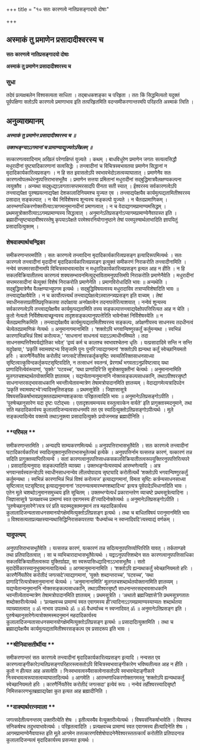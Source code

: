 +++
title = "१० सतः कारणत्वे नातिप्रसङ्गादयो दोषाः"

+++


## अस्माकं तु प्रमाणेन प्रसादादीश्वरस्य च

**सतः कारणत्वे नातिप्रसङ्गादयो दोषाः**

**अस्माकं तु प्रमाणेन प्रसादादीश्वरस्य च**

### **सुधा**

तदेवं प्रत्यक्षबलेन विश्वसत्यता साधिता । तद्बाधकशङ्का च परिहृता । ततः किं सिद्धमित्यतो यदुक्तं पूर्वपक्षिणा सतोऽपि कारणत्वे प्रमाणाभाव इति तत्परिहृतमिति वदन्समीकरणान्तरमपि परिहरति अस्माकं त्विति ।

## **अनुव्याख्यानम्**

***अस्माकं तु प्रमाणेन प्रसादादीश्वरस्य च ॥***

***उक्तभङ्ग्याऽऽगमानां च प्रामाण्याद्युज्यतेऽखिलम् ॥***

सत्कारणत्ववादिनाम् अखिलं परेणाक्षिप्तं युज्यते । कथम् । बाधविधुरेण प्रमाणेन जगतः सत्यत्वसिद्धौ मधुरादीनां पुष्ट्यादिकारणानां सत्वसिद्धेः । तन्त्वादीनां च विचित्रस्वभावतया प्रमाणेन सिद्धानां न मृदादिकार्यकारित्वप्रसङ्गः । न हि सत इवासतोऽपि स्वभावभेदोऽसत्वव्याघातात् । प्रमाणेनैव सतः कारणत्वोपलब्धेरनुपपत्तिराभासभूतैव । प्रमाणेन सत्तया प्रमितानां मधुरादीनां सद्बुद्धिमात्रवैलक्षण्यकल्पना त्वयुक्तैव । अन्यथा सद्बुध्द्याऽवगतात्सप्तमरसादपि पीनता सती स्यात् । ईश्वरस्य सर्वकारणत्वेऽपि तन्त्वाद्यपेक्षा पुरुषप्रयत्नाद्यपेक्षा देशकालादिनियमश्च युज्यत एव । तन्त्वाद्यपेक्षयैव कार्यमुत्पद्यतामितीश्वरस्य प्रसादात् सङ्कल्पात् । न चैवं निर्विशेषस्य शून्यस्य सङ्कल्पो युज्यते । न चैतदप्रामाणिकम् । आरम्भणाधिकरणोक्तरीत्याऽत्रागमानुमानादीनां प्रमाणत्वात् । न च वेदाद्यागमप्रामाण्यमसिद्धम् । प्रथमसूत्रोक्तरीत्याऽऽगमप्रामाण्यस्य सिद्धत्वात् । अनुमानेऽतिप्रसङ्गोऽप्यागमप्रामाण्येनैवापास्त इति । ब्रह्मादीन्सृष्ट्यादावीश्वरस्तेषु कृपयाऽपेक्षते परमेश्वरनियोगानुष्ठाने तेषां परमपुरुषार्थलाभादिति ज्ञापयितुं प्रसादादित्युक्तम् ।

### **शेषवाक्यार्थचन्द्रिका**

समीकरणान्तरमपीति । सतः कारणत्वे तन्त्वादिना मृदादिकार्यकारित्वप्रसङ्ग इत्यादिरूपमित्यर्थः । सतः कारणत्वे तन्त्वादीनां मृदादीनां मृदादिकार्यकारित्वप्रसङ्ग इत्युक्तं समीकरणं निराकरोति तन्त्वादीनामिति । नन्वेवं सप्तमरसादीनामपि विचित्रस्वभावत्वादेव न मधुरादिकार्यकारित्वप्रसङ्ग इत्यत आह न हीति । न हि सकलविक्रियातीतस्य कारणत्वं शक्यसम्भावनमित्युद्भावितामनुपपत्तिमपि निराकरोति प्रमाणेनैवेति । मधुरादीनां सप्तमरसादीनां चेत्युक्तं विशेषं निराकरोति प्रमाणेनेति । प्रमाणविरोधादिति भावः ॥ अन्यथेति । सद्बुद्धिमात्रेणैव वैलक्षण्याभ्युपगम इत्यर्थः । सद्बुद्धिविषयत्वस्य मधुरादाविव तत्राप्यविशेषादिति भावः ॥ तन्त्वाद्यपेक्षयैवेति । न च कार्योत्पत्त्यर्थं तन्त्वाद्यपेक्षत्वेऽस्वातन्त्र्यप्रसङ्ग इति वाच्यम् । तेषां स्वाधीनसत्ताप्रतीतिप्रवृत्तिकतया तदपेक्षाया अनपेक्षत्वेन तदनापत्तेरित्याशयात् । नन्वेवं शून्यस्य सर्वकारणत्वेऽपि तन्त्वाद्यपेक्षयैव कार्यमुत्पद्यतामिति तस्य सङ्कल्पात्तन्त्वाद्यपेक्षोपपत्तिरित्यत आह न चेति । कुतो नेत्यतो निर्विशेषत्वाच्छून्यस्य तादृशसङ्कल्पानुपपत्तेरिति भावेनोक्तं निर्विशेषस्येति ॥ न चैतदप्रमाणिकमिति । तन्त्वाद्यपेक्षयैव कार्यमुत्पद्यतामितीश्वरस्य सङ्कल्पः, अपेक्षणीयस्य साधनस्य तदधीनत्वं चेत्येतदप्रामाणिकं नेत्यर्थः ॥ अनुमानागमानामिति । ‘शक्तोऽपि भगवान्विष्णुरकर्तुं कर्तुमन्यथा । स्वभिन्नं कारणाभिन्नभिन्नं विश्वं करोत्यजः,’ ‘साधनानां साधनत्वं यदाऽऽत्माधीनमिष्यते । तदा साधनसम्पत्तिरैश्वर्यद्योतिका भवेत्’ ‘द्रव्यं कर्म च कालश्च स्वभावश्चेतना धृतिः । यत्प्रसादादिमे सन्ति न सन्ति यदुपेक्षया,’ ‘प्रकृतिं स्वामवष्टभ्य विसृजामि पुनः पुनरि’त्याद्यागमानां ‘शक्तोऽपि ह्यन्यथा कर्तुं स्वेच्छानियमतो हरिः । कारणैर्नियतैरेव करोतीदं जगत्सदे’तीश्वरकर्तृकसृष्टिः स्वव्यतिरिक्तसाधनसाध्या सृष्टित्वात्कुविन्दकर्तृकपटसृष्टिवदिति, न तत्साधनं स्वतन्त्रं, प्रेरणार्थं भगवताऽनुप्रविष्टत्वाद् यथा प्राणादिरित्येवंरूपाणां, ‘युक्तेः’ ‘पटवच्च’, ‘यथा प्राणादिरि’ति सूत्रोक्तयुक्तीनां चेत्यर्थः । अनुमानानामिति मूलगतचशब्दार्थतयोक्तमिति ज्ञातव्यम् । यद्यप्येतान्यनुमानानि नोक्तसङ्कल्पसाधकानि, तथाऽपीश्वरसृष्टौ साधनान्तरसद्भावसाधकानि भवन्तीत्येतावन्मात्रेण तेषामत्रोपादानमिति ज्ञातव्यम् । वेदाद्यागमेत्यत्रादिपदेन ‘प्रकृतिं स्वामवष्टभ्ये’त्यादिस्मृतिसङ्ग्रहः ॥ प्रथमसूत्रेति । जिज्ञासासूत्रे विषयसन्निकर्षाभावप्रयुक्ततदप्रामाण्यशङ्कायाः परिहृतत्वादिति भावः ॥ अनुमानेऽतिप्रसङ्गोऽपीति । ‘पुरुषेच्छानुसारेण यदा दृष्टः पटोद्भवः । एतादृशत्वमन्यस्य वस्तुत्वात्केन वार्यते’ इति प्रागुक्तास्मदनुमाने, तथा सति महदादिकार्यस्य कुलालादिजन्यत्वसाधनमपि तत एव स्यादित्युक्तोऽतिप्रसङ्गोऽपीत्यर्थः । मूले सङ्कल्पादित्येव वक्तव्ये तथाऽनुक्त्वा प्रसादादित्युक्तेः प्रयोजनमाह ब्रह्मादीनिति ।

### **परिमल **

समीकरणान्तरमिति । अन्यदपि साम्यकरणमित्यर्थः ॥ अनुपपत्तिराभासभूतैवेति । सतः कारणत्वे तन्त्वादीनां घटादिकार्यकारित्वं स्यादित्युक्तानुपत्तिराभासभूतेत्यर्थ इत्येके । अनुपपत्तिर्नाम यत्सत्तन्न कारणं, यत्कारणं तन्न सदिति प्रागुक्तव्याप्तिरित्यन्ये । सतां कारणत्वानुपपत्तिसाधकसकलविक्रियातीतत्वरूपयुक्तिरनुपपत्तिरित्यपरे । प्रसादादित्यनुवादः सङ्कल्पादिति व्याख्या । उक्तभङ्ग्येत्यस्यार्थ आरम्भणेत्यादि । अत्र भगवान्सर्वस्वतन्त्रोऽपि स्वाधीनसाधनान्येव लीलयोपादाय सृष्ट्यादि करोतीत्यर्थे ‘शक्तोऽपि भगवान्विष्णुरकर्तुं कर्तुमन्यथा । स्वभिन्नं कारणाभिन्नं भिन्नं विश्वं करोत्यज’ इत्याद्यागमानां, विमता सृष्टिः कर्त्रन्यसाधनसाध्या सृष्टित्वात् पटसृष्टिवद् इत्याद्यनुमानानां ‘तदनन्यत्वमारम्भणशब्दादिभ्य’ इत्यत्र पूर्वपादेऽभिधानादिति भावः । एतेन मूले चशब्दोऽनुमानसमुच्चय इति सूचितम् । उक्तम्भग्येत्यर्धं प्रकारान्तरेण व्याचष्टे प्रथमसूत्रेत्यादिना । जिज्ञासासूत्रे ‘प्रत्यक्षवच्च प्रामाण्यं स्वत एवागमस्य ही’त्यादिनोक्तेत्यर्थः ॥ अनुमानेऽतिप्रसङ्गोऽपीति । ‘पुरुषेच्छानुसारेणे’त्यत्र परं प्रति यदस्मदुक्तमनुमानं तत्र महदादिकार्यस्य कुलालादिजन्यतासाधनसमानयोगक्षेममित्युक्तोऽतिप्रसङ्ग इत्यर्थः । तथा च बाधितविषयं परानुमानमिति भावः ॥ विश्वसत्यताप्रत्यक्षस्यान्यथासिद्धिनिरासकपरतया ‘वैधर्म्याच्च न स्वप्नादिवदि’त्यस्याद्यं वर्णकम् ।

### **यादुपत्यम्**

अनुपपत्तिराभासभूतैवेति । यत्सत्तन्न कारणं, यत्कारणं तन्न सदित्यनुपपत्तिर्व्याप्तिरिति यावत् । तर्कताण्डवे तथा प्रतिपादितत्वात् । सा च व्यभिचारादाभासभूतैवेत्यर्थः । यद्वाऽनुपपत्तिशब्देन सतः कारणत्वानुपपत्तिसाधिका सकलविक्रियातीतत्वरूपा युक्तिर्ग्राह्या, सा स्वरूपासिध्द्यादिनाऽऽभासभूतैव । सतो मृदादेर्विकारस्यानुभूयमानत्वादित्यर्थः ॥ आगमानुमानानामिति । ‘शक्तोऽपि ह्यन्यथाकर्तुं स्वेच्छानियमतो हरिः । कारणैर्नियतैरेव करोतीदं जगत्सदे’त्याद्यागमानां, ‘युक्तेः शब्दान्तराच्च’, ‘पटवच्च’, ‘यथा प्राणादि’रित्यत्रोक्तानुमानानां चेत्यर्थः । ‘अनुमानानामिति’ मूलगतचशब्दार्थतयोक्तानामिति ज्ञातव्यम् । यद्यप्येतान्यनुमानानि नोक्तसङ्कल्पसाधकानि, तथाऽपीश्वरसृष्टौ साधनान्तरसद्भावसाधकानि भवन्तीत्येतावन्मात्रेण तेषामत्रोपादानमिति ज्ञातव्यम् । प्रथमसूत्रेति । ‘अथातो ब्रह्मजिज्ञासे’ति प्रथमसूत्रगतातः शब्दोक्तरीत्येत्यर्थः । ‘प्रत्यक्षवच्च प्रामाण्यं स्वत एवागमस्य ही’त्यादिनाऽऽगमप्रामाण्यस्याप्यतः शब्दार्थतया व्याख्यातत्वात् ॥ ॐ नाभाव उपलब्धेः ॐ ॥ ॐ वैधर्म्याच्च न स्वप्नादिवत् ॐ ॥ अनुमानेऽतिप्रसङ्ग इति । पुरुषेच्छानुसारेणेत्यत्रोक्तमस्मदनुमानं महदादिकार्यस्य कुलालादिजन्यतासाधनसमानयोगक्षेममित्युक्तोऽतिप्रसङ्ग इत्यर्थः ॥ प्रसादादित्युक्तमिति । तथा च ब्रह्माद्यपेक्षयैव कार्यमुत्पद्यतामितीश्वरसङ्कल्प एव प्रसादरूप इति भावः ।

### **श्रीनिवासतीर्थीया **

समीकरणान्तरं सतः कारणत्वे तन्त्वादीनां मृदादिकार्यकारित्वप्रसङ्ग इत्यादि । नन्वसत एव कारणत्वाङ्गीकारेऽप्यतिप्रसङ्गपरिहारस्त्वसतोऽपि विचित्रस्वभावाङ्गीकारेण भविष्यतीत्यत आह न हीति । कुतो न हीत्यत आह असत्वेति । निःस्वभावत्वस्यैवासत्वेनासतोऽपि स्वभावभेदाङ्गीकारे निःस्वभावत्वरूपासत्वव्याघातादित्यर्थः ॥ आगमेति । आरम्भणाधिकरणोक्तागमस्तु ‘शक्तोऽपि ह्यन्यथाकर्तुं स्वेच्छानियमतो हरिः । कारणैर्नियतैरेव करोतीदं जगत्सदा’ इत्येवं रूपः । नन्वेवं तर्हीश्वरस्यादिसृष्टौ निमित्तकारणभूतब्रह्माद्यपेक्षा कुत इत्यत आह ब्रह्मादीनिति ।

### **वाक्यार्थरत्नमाला **

जगत्सदेतीत्यनन्तरम् उक्तरीत्येति शेषः । इतीत्यस्यैव वेत्युक्तरीत्येत्यर्थः । विषयसंनिकर्षाभावेति । विषयश्च संनिकर्षश्च तदुभयाभावेत्यर्थः । परिहृतत्वादिति । प्रत्यक्षवच्च प्रामाण्यं स्वत एवागमस्य हीत्यादिनेति शेषः । आगमप्रामाण्येनैवापास्त इति मूले आगमेन तत्तत्कारणविशेषोपादनेनैवेश्वरस्ततत्कार्यं करोतीति प्रतिपादनान्न कुलालादिजन्यत्वं मृदादिकार्यस्य प्रसज्यत इत्यर्थः ।

